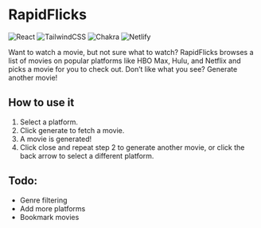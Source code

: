 # RapidFlicks

![React](https://img.shields.io/badge/react-%2320232a.svg?style=for-the-badge&logo=react&logoColor=%2361DAFB) 
![TailwindCSS](https://img.shields.io/badge/tailwindcss-%2338B2AC.svg?style=for-the-badge&logo=tailwind-css&logoColor=white) 
![Chakra](https://img.shields.io/badge/chakra-%234ED1C5.svg?style=for-the-badge&logo=chakraui&logoColor=white) 
![Netlify](https://img.shields.io/badge/netlify-%23000000.svg?style=for-the-badge&logo=netlify&logoColor=#00C7B7)

Want to watch a movie, but not sure what to watch? RapidFlicks browses a list of movies on popular platforms like HBO Max, Hulu, and Netflix and picks a movie for you to check out. Don’t like what you see? Generate another movie!


## How to use it

1. Select a platform.
2. Click generate to fetch a movie.
3. A movie is generated!
4. Click close and repeat step 2 to generate another movie, or click the back arrow to select a different platform.

## Todo:

-   Genre filtering
-   Add more platforms
-   Bookmark movies
